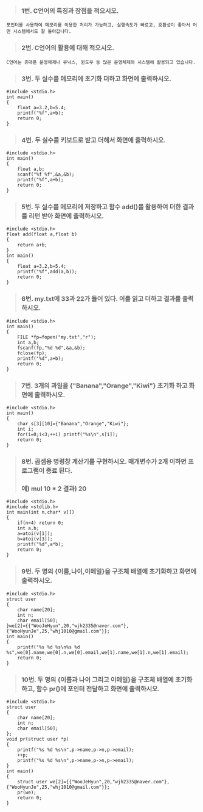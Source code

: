>### 1번. C언어의 특징과 장점을 적으시오.

	포인터를 사용하여 메모리를 이용한 처리가 가능하고, 실행속도가 빠르고, 호환성이 좋아서 어떤 시스템에서도 잘 돌아갑니다.


>### 2번. C언어의 활용에 대해 적으시오.

	C언어는 휴대폰 운영체제나 유닉스, 윈도우 등 많은 운영체제와 시스템에 활용되고 있습니다.


>### 3번. 두 실수를 메모리에 초기화 더하고 화면에 출력하시오.

	#include <stdio.h>
	int main()
	{
		float a=3.2,b=5.4;
		printf("%f",a+b);
		return 0;
	}


>### 4번. 두 실수를 키보드로 받고 더해서 화면에 출력하시오.

	#include <stdio.h>
	int main()
	{
		float a,b;
		scanf("%f %f",&a,&b);
		printf("%f",a+b);
		return 0;
	}


>### 5번. 두 실수를 메모리에 저장하고 함수 add()를 활용하여 더한 결과를 리턴 받아 화면에 출력하시오.

	#include <stdio.h>
	float add(float a,float b)
	{
		return a+b;
	}
	int main()
	{
		float a=3.2,b=5.4;
		printf("%f",add(a,b));
		return 0;
	}


>### 6번. my.txt에 33과 22가 들어 있다. 이를 읽고 더하고 결과를 출력하시오.

	#include <stdio.h>
	int main()
	{
		FILE *fp=fopen("my.txt","r");
		int a,b;
		fscanf(fp,"%d %d",&a,&b);
		fclose(fp);
		printf("%d",a+b);
		return 0;
	}


>### 7번. 3개의 과일을 {"Banana","Orange","Kiwi"} 초기화 하고 화면에 출력하시오.

	#include <stdio.h>
	int main()
	{
		char s[3][10]={"Banana","Orange","Kiwi"};
		int i;
		for(i=0;i<3;++i) printf("%s\n",s[i]);
		return 0;
	}


>### 8번. 곱셈용 명령창 계산기를 구현하시오. 매개변수가 2개 이하면 프로그램이 종료 된다.
>###      예) mul 10 * 2 결과) 20

	#include <stdio.h>
	#include <stdlib.h>
	int main(int n,char* v[])
	{
		if(n<4) return 0;
		int a,b;
		a=atoi(v[1]);
		b=atoi(v[3]);
		printf("%d",a*b);
		return 0;
	}


>### 9번. 두 명의 {이름,나이,이메일}을 구조체 배열에 초기화하고 화면에 출력하시오.

	#include <stdio.h>
	struct user
	{
		char name[20];
		int n;
		char email[50];
	}we[2]={{"WooJeHyun",20,"wjh2335@naver.com"},{"WooHyunJe",25,"whj1010@gmail.com"}};
	int main()
	{
		printf("%s %d %s\n%s %d %s",we[0].name,we[0].n,we[0].email,we[1].name,we[1].n,we[1].email);
		return 0;
	}


>### 10번. 두 명의 {이름과 나이 그리고 이메일}을 구조체 배열에 초기화하고, 함수 pr()에 포인터 전달하고 화면에 출력하시오.

	#include <stdio.h>
	struct user
	{
		char name[20];
		int n;
		char email[50];
	};
	void pr(struct user *p)
	{
		printf("%s %d %s\n",p->name,p->n,p->email);
		++p;
		printf("%s %d %s\n",p->name,p->n,p->email);
	}
	int main()
	{
		struct user we[2]={{"WooJeHyun",20,"wjh2335@naver.com"},{"WooHyunJe",25,"whj1010@gmail.com"}};
		pr(we);
		return 0;
	}
